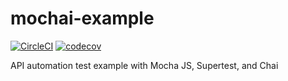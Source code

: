 # mochai-example
[![CircleCI](https://circleci.com/gh/lynix28/mochai-example/tree/master.svg?style=shield)](https://circleci.com/gh/lynix28/mochai-example/tree/master)
[![codecov](https://codecov.io/gh/lynix28/mochai-example/branch/master/graph/badge.svg?token=EGGD3QD51L)](https://codecov.io/gh/lynix28/mochai-example)

API automation test example with Mocha JS, Supertest, and Chai
